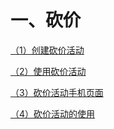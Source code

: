 # 一、砍价

[（1）创建砍价活动](10001.md)

[（2）使用砍价活动](10002.md)

[（3）砍价活动手机页面](10003.md)

[（4）砍价活动的使用](10004.md)
